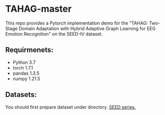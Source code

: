 # TAHAG-master
 
This repo provides a Pytorch implementation demo for the "TAHAG: Two-Stage Domain Adaptation with Hybrid Adaptive Graph Learning for EEG Emotion Recognition" on the SEED-IV dataset.

## Requirmenets:
- Python 3.7
- torch 1.7.1
- pandas 1.3.5
- numpy 1.21.5

## Datasets:
You should first prepare dataset under directory.
[SEED series.](https://bcmi.sjtu.edu.cn/home/seed/index.html)